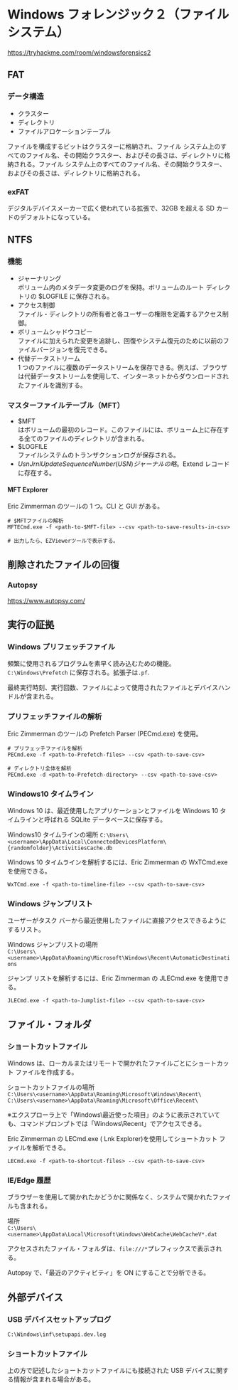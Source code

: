 # Windows フォレンジック２（ファイルシステム）

https://tryhackme.com/room/windowsforensics2

## FAT

### データ構造

- クラスター
- ディレクトリ
- ファイルアロケーションテーブル

ファイルを構成するビットはクラスターに格納され、ファイル システム上のすべてのファイル名、その開始クラスター、およびその長さは、ディレクトリに格納される。ファイル システム上のすべてのファイル名、その開始クラスター、およびその長さは、ディレクトリに格納される。

### exFAT

デジタルデバイスメーカーで広く使われている拡張で、32GB を超える SD カードのデフォルトになっている。

## NTFS

### 機能

- ジャーナリング  
  ボリューム内のメタデータ変更のログを保持。ボリュームのルート ディレクトリの $LOGFILE に保存される。
- アクセス制御  
  ファイル・ディレクトリの所有者と各ユーザーの権限を定義するアクセス制御。
- ボリュームシャドウコピー  
  ファイルに加えられた変更を追跡し、回復やシステム復元のために以前のファイルバージョンを復元できる。
- 代替データストリーム  
  1 つのファイルに複数のデータストリームを保存できる。例えば、ブラウザは代替データストリームを使用して、インターネットからダウンロードされたファイルを識別する。

### マスターファイルテーブル（MFT）

- $MFT  
  はボリュームの最初のレコード。このファイルには、ボリューム上に存在する全てのファイルのディレクトリが含まれる。
- $LOGFILE  
  ファイルシステムのトランザクションログが保存される。
- $UsnJrnl  
  Update Sequence Number(USN)ジャーナルの略。$Extend レコードに存在する。

#### MFT Explorer

Eric Zimmerman のツールの 1 つ。CLI と GUI がある。

```shell
# $MFTファイルの解析
MFTECmd.exe -f <path-to-$MFT-file> --csv <path-to-save-results-in-csv>

# 出力したら、EZViewerツールで表示する。
```

## 削除されたファイルの回復

### Autopsy

https://www.autopsy.com/

## 実行の証拠

### Windows プリフェッチファイル

頻繁に使用されるプログラムを素早く読み込むための機能。  
`C:\Windows\Prefetch` に保存される。拡張子は`.pf`.

最終実行時刻、実行回数、ファイルによって使用されたファイルとデバイスハンドルが含まれる。

### プリフェッチファイルの解析

Eric Zimmerman のツールの Prefetch Parser (PECmd.exe) を使用。

```shell
# プリフェッチファイルを解析
PECmd.exe -f <path-to-Prefetch-files> --csv <path-to-save-csv>

# ディレクトリ全体を解析
PECmd.exe -d <path-to-Prefetch-directory> --csv <path-to-save-csv>
```

### Windows10 タイムライン

Windows 10 は、最近使用したアプリケーションとファイルを Windows 10 タイムラインと呼ばれる SQLite データベースに保存する。

Windows10 タイムラインの場所
`C:\Users\<username>\AppData\Local\ConnectedDevicesPlatform\{randomfolder}\ActivitiesCache.db`

Windows 10 タイムラインを解析するには、Eric Zimmerman の WxTCmd.exe を使用できる。

```shell
WxTCmd.exe -f <path-to-timeline-file> --csv <path-to-save-csv>
```

### Windows ジャンプリスト

ユーザーがタスク バーから最近使用したファイルに直接アクセスできるようにするリスト。

Windows ジャンプリストの場所  
`C:\Users\<username>\AppData\Roaming\Microsoft\Windows\Recent\AutomaticDestinations`

ジャンプ リストを解析するには、Eric Zimmerman の JLECmd.exe を使用できる。

```shell
JLECmd.exe -f <path-to-Jumplist-file> --csv <path-to-save-csv>
```

## ファイル・フォルダ

### ショートカットファイル

Windows は、ローカルまたはリモートで開かれたファイルごとにショートカット ファイルを作成する。

ショートカットファイルの場所  
`C:\Users\<username>\AppData\Roaming\Microsoft\Windows\Recent\`  
`C:\Users\<username>\AppData\Roaming\Microsoft\Office\Recent\`

※エクスプローラ上で「Windows\最近使った項目」のように表示されていても、コマンドプロンプトでは「Windows\Recent」でアクセスできる。

Eric Zimmerman の LECmd.exe ( Lnk Explorer)を使用してショートカット ファイルを解析できる。

```shell
LECmd.exe -f <path-to-shortcut-files> --csv <path-to-save-csv>
```

### IE/Edge 履歴

ブラウザーを使用して開かれたかどうかに関係なく、システムで開かれたファイルも含まれる。

場所  
`C:\Users\<username>\AppData\Local\Microsoft\Windows\WebCache\WebCacheV*.dat`

アクセスされたファイル・フォルダは、`file:///*`プレフィックスで表示される。

Autopsy で、「最近のアクティビティ」を ON にすることで分析できる。

## 外部デバイス

### USB デバイスセットアップログ

`C:\Windows\inf\setupapi.dev.log`

### ショートカットファイル

上の方で記述したショートカットファイルにも接続された USB デバイスに関する情報が含まれる場合がある。
